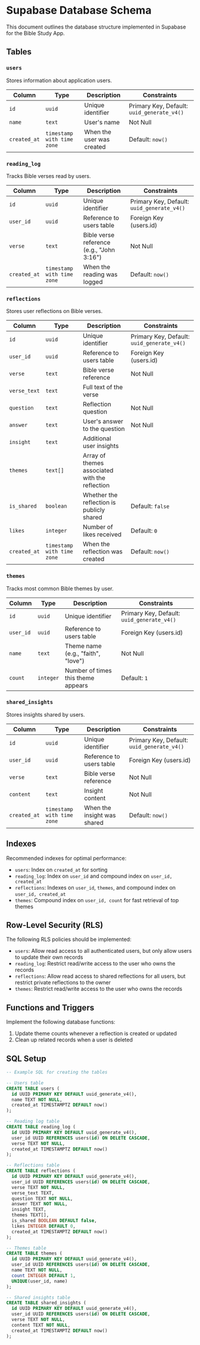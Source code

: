 # Supabase Database Schema

This document outlines the database structure implemented in Supabase for the Bible Study App.

## Tables

### `users`

Stores information about application users.

| Column       | Type                       | Description               | Constraints                                |
| ------------ | -------------------------- | ------------------------- | ------------------------------------------ |
| `id`         | `uuid`                     | Unique identifier         | Primary Key, Default: `uuid_generate_v4()` |
| `name`       | `text`                     | User's name               | Not Null                                   |
| `created_at` | `timestamp with time zone` | When the user was created | Default: `now()`                           |

### `reading_log`

Tracks Bible verses read by users.

| Column       | Type                       | Description                               | Constraints                                |
| ------------ | -------------------------- | ----------------------------------------- | ------------------------------------------ |
| `id`         | `uuid`                     | Unique identifier                         | Primary Key, Default: `uuid_generate_v4()` |
| `user_id`    | `uuid`                     | Reference to users table                  | Foreign Key (users.id)                     |
| `verse`      | `text`                     | Bible verse reference (e.g., "John 3:16") | Not Null                                   |
| `created_at` | `timestamp with time zone` | When the reading was logged               | Default: `now()`                           |

### `reflections`

Stores user reflections on Bible verses.

| Column       | Type                       | Description                                    | Constraints                                |
| ------------ | -------------------------- | ---------------------------------------------- | ------------------------------------------ |
| `id`         | `uuid`                     | Unique identifier                              | Primary Key, Default: `uuid_generate_v4()` |
| `user_id`    | `uuid`                     | Reference to users table                       | Foreign Key (users.id)                     |
| `verse`      | `text`                     | Bible verse reference                          | Not Null                                   |
| `verse_text` | `text`                     | Full text of the verse                         |                                            |
| `question`   | `text`                     | Reflection question                            | Not Null                                   |
| `answer`     | `text`                     | User's answer to the question                  | Not Null                                   |
| `insight`    | `text`                     | Additional user insights                       |                                            |
| `themes`     | `text[]`                   | Array of themes associated with the reflection |                                            |
| `is_shared`  | `boolean`                  | Whether the reflection is publicly shared      | Default: `false`                           |
| `likes`      | `integer`                  | Number of likes received                       | Default: `0`                               |
| `created_at` | `timestamp with time zone` | When the reflection was created                | Default: `now()`                           |

### `themes`

Tracks most common Bible themes by user.

| Column    | Type      | Description                        | Constraints                                |
| --------- | --------- | ---------------------------------- | ------------------------------------------ |
| `id`      | `uuid`    | Unique identifier                  | Primary Key, Default: `uuid_generate_v4()` |
| `user_id` | `uuid`    | Reference to users table           | Foreign Key (users.id)                     |
| `name`    | `text`    | Theme name (e.g., "faith", "love") | Not Null                                   |
| `count`   | `integer` | Number of times this theme appears | Default: `1`                               |

### `shared_insights`

Stores insights shared by users.

| Column       | Type                       | Description                 | Constraints                                |
| ------------ | -------------------------- | --------------------------- | ------------------------------------------ |
| `id`         | `uuid`                     | Unique identifier           | Primary Key, Default: `uuid_generate_v4()` |
| `user_id`    | `uuid`                     | Reference to users table    | Foreign Key (users.id)                     |
| `verse`      | `text`                     | Bible verse reference       | Not Null                                   |
| `content`    | `text`                     | Insight content             | Not Null                                   |
| `created_at` | `timestamp with time zone` | When the insight was shared | Default: `now()`                           |

## Indexes

Recommended indexes for optimal performance:

- `users`: Index on `created_at` for sorting
- `reading_log`: Index on `user_id` and compound index on `user_id, created_at`
- `reflections`: Indexes on `user_id`, `themes`, and compound index on `user_id, created_at`
- `themes`: Compound index on `user_id, count` for fast retrieval of top themes

## Row-Level Security (RLS)

The following RLS policies should be implemented:

- `users`: Allow read access to all authenticated users, but only allow users to update their own records
- `reading_log`: Restrict read/write access to the user who owns the records
- `reflections`: Allow read access to shared reflections for all users, but restrict private reflections to the owner
- `themes`: Restrict read/write access to the user who owns the records

## Functions and Triggers

Implement the following database functions:

1. Update theme counts whenever a reflection is created or updated
2. Clean up related records when a user is deleted

## SQL Setup

```sql
-- Example SQL for creating the tables

-- Users table
CREATE TABLE users (
  id UUID PRIMARY KEY DEFAULT uuid_generate_v4(),
  name TEXT NOT NULL,
  created_at TIMESTAMPTZ DEFAULT now()
);

-- Reading log table
CREATE TABLE reading_log (
  id UUID PRIMARY KEY DEFAULT uuid_generate_v4(),
  user_id UUID REFERENCES users(id) ON DELETE CASCADE,
  verse TEXT NOT NULL,
  created_at TIMESTAMPTZ DEFAULT now()
);

-- Reflections table
CREATE TABLE reflections (
  id UUID PRIMARY KEY DEFAULT uuid_generate_v4(),
  user_id UUID REFERENCES users(id) ON DELETE CASCADE,
  verse TEXT NOT NULL,
  verse_text TEXT,
  question TEXT NOT NULL,
  answer TEXT NOT NULL,
  insight TEXT,
  themes TEXT[],
  is_shared BOOLEAN DEFAULT false,
  likes INTEGER DEFAULT 0,
  created_at TIMESTAMPTZ DEFAULT now()
);

-- Themes table
CREATE TABLE themes (
  id UUID PRIMARY KEY DEFAULT uuid_generate_v4(),
  user_id UUID REFERENCES users(id) ON DELETE CASCADE,
  name TEXT NOT NULL,
  count INTEGER DEFAULT 1,
  UNIQUE(user_id, name)
);

-- Shared insights table
CREATE TABLE shared_insights (
  id UUID PRIMARY KEY DEFAULT uuid_generate_v4(),
  user_id UUID REFERENCES users(id) ON DELETE CASCADE,
  verse TEXT NOT NULL,
  content TEXT NOT NULL,
  created_at TIMESTAMPTZ DEFAULT now()
);
```
